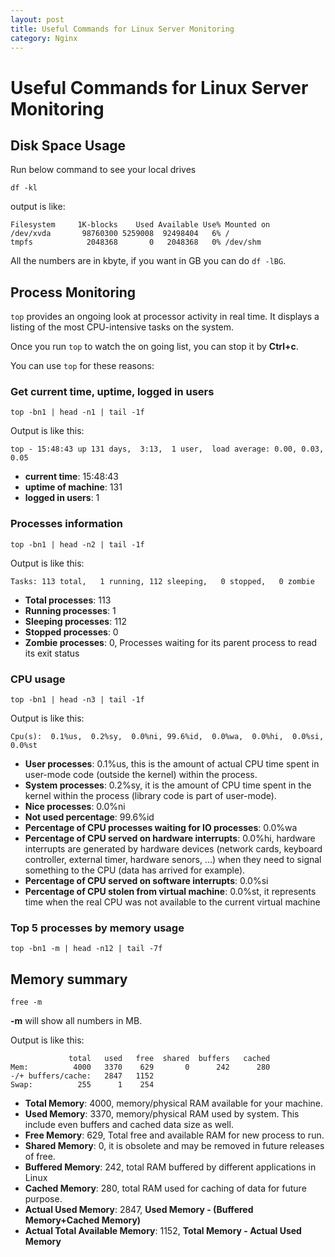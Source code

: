 ```yaml
---
layout: post
title: Useful Commands for Linux Server Monitoring
category: Nginx
---
```

# Useful Commands for Linux Server Monitoring

## Disk Space Usage 

Run below command to see your local drives

```shell
df -kl
```

output is like:

```shell
Filesystem     1K-blocks    Used Available Use% Mounted on
/dev/xvda       98760300 5259008  92498404   6% /
tmpfs            2048368       0   2048368   0% /dev/shm
```

<div class='alert alert-info alert-tip'>
All the numbers are in kbyte, if you want in GB you can do <code>df -lBG</code>.
</div>

## Process Monitoring

`top` provides an ongoing look at processor activity in real time. It displays a listing of the most CPU-intensive tasks on the system.

Once you run `top` to watch the on going list, you can stop it by **Ctrl+c**.

You can use `top` for these reasons:

### Get current time, uptime, logged in users

```shell
top -bn1 | head -n1 | tail -1f
```

Output is like this:

```shell
top - 15:48:43 up 131 days,  3:13,  1 user,  load average: 0.00, 0.03, 0.05
```

- **current time**: 15:48:43
- **uptime of machine**: 131
- **logged in users**: 1

### Processes information

```shell
top -bn1 | head -n2 | tail -1f
```

Output is like this:

```shell
Tasks: 113 total,   1 running, 112 sleeping,   0 stopped,   0 zombie
```

- **Total processes**: 113
- **Running processes**: 1
- **Sleeping processes**: 112
- **Stopped processes**: 0
- **Zombie processes**: 0, Processes waiting for its parent process to read its exit status

### CPU usage

```shell
top -bn1 | head -n3 | tail -1f
```

Output is like this:

```shell
Cpu(s):  0.1%us,  0.2%sy,  0.0%ni, 99.6%id,  0.0%wa,  0.0%hi,  0.0%si,  0.0%st
```

- **User processes**: 0.1%us, this is the amount of actual CPU time spent in user-mode code (outside the kernel) within the process.
- **System processes**: 0.2%sy, it is the amount of CPU time spent in the kernel within the process (library code is part of user-mode).
- **Nice processes**: 0.0%ni
- **Not used percentage**: 99.6%id
- **Percentage of CPU processes waiting for IO processes**: 0.0%wa
- **Percentage of CPU served on hardware interrupts**: 0.0%hi, hardware interrupts are generated by hardware devices (network cards, keyboard controller, external timer, hardware senors, ...) when they need to signal something to the CPU (data has arrived for example).
- **Percentage of CPU served on software interrupts**: 0.0%si
- **Percentage of CPU stolen from virtual machine**: 0.0%st, it represents time when the real CPU was not available to the current virtual machine


### Top 5 processes by memory usage

```shell
top -bn1 -m | head -n12 | tail -7f
```

## Memory summary

```shell
free -m
```
**-m** will show all numbers in MB.

Output is like this:

```shell
             total   used   free  shared  buffers   cached
Mem:          4000   3370    629       0      242      280
-/+ buffers/cache:   2847   1152
Swap:          255      1    254
```

- **Total Memory**: 4000, memory/physical RAM available for your machine.
- **Used Memory**: 3370,  memory/physical RAM used by system. This include even buffers and cached data size as well.
- **Free Memory**: 629, Total free and available RAM for new process to run.
- **Shared Memory**: 0, it is obsolete and may be removed in future releases of free.
- **Buffered Memory**: 242, total RAM buffered by different applications in Linux
- **Cached Memory**: 280, total RAM used for caching of data for future purpose.
- **Actual Used Memory**: 2847, **Used Memory - (Buffered Memory+Cached Memory)**
- **Actual Total Available Memory**: 1152, **Total Memory - Actual Used Memory**
